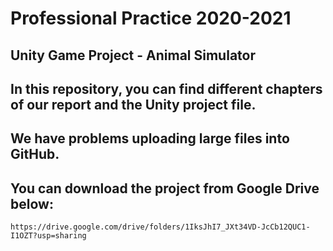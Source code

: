 # Professional Practice 2020-2021
## Unity Game Project - Animal Simulator
## In this repository, you can find different chapters of our report and the Unity project file.
## We have problems uploading large files into GitHub. 
## You can download the project from Google Drive below:
```
https://drive.google.com/drive/folders/1IksJhI7_JXt34VD-JcCb12QUC1-I1OZT?usp=sharing
```


